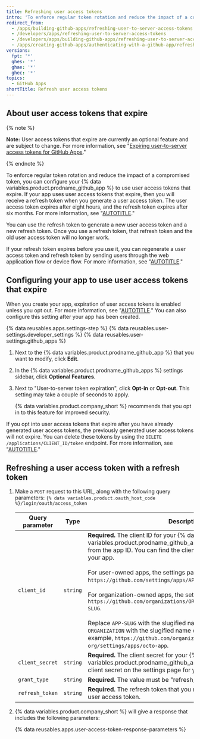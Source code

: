 ```yaml
---
title: Refreshing user access tokens
intro: 'To enforce regular token rotation and reduce the impact of a compromised token, you can configure your {% data variables.product.prodname_github_app %} to use user access tokens that expire.'
redirect_from:
  - /apps/building-github-apps/refreshing-user-to-server-access-tokens
  - /developers/apps/refreshing-user-to-server-access-tokens
  - /developers/apps/building-github-apps/refreshing-user-to-server-access-tokens
  - /apps/creating-github-apps/authenticating-with-a-github-app/refreshing-user-to-server-access-tokens
versions:
  fpt: '*'
  ghes: '*'
  ghae: '*'
  ghec: '*'
topics:
  - GitHub Apps
shortTitle: Refresh user access tokens
---
```

## About user access tokens that expire

{% note %}

**Note:** User access tokens that expire are currently an optional feature and are subject to change. For more information, see "[Expiring user-to-server access tokens for GitHub Apps](https://developer.github.com/changes/2020-04-30-expiring-user-to-server-access-tokens-for-github-apps)."

{% endnote %}

To enforce regular token rotation and reduce the impact of a compromised token, you can configure your {% data variables.product.prodname_github_app %} to use user access tokens that expire. If your app uses user access tokens that expire, then you will receive a refresh token when you generate a user access token. The user access token expires after eight hours, and the refresh token expires after six months. For more information, see "[AUTOTITLE](/apps/creating-github-apps/authenticating-with-a-github-app/generating-a-user-access-token-for-a-github-app)."

You can use the refresh token to generate a new user access token and a new refresh token. Once you use a refresh token, that refresh token and the old user access token will no longer work.

If your refresh token expires before you use it, you can regenerate a user access token and refresh token by sending users through the web application flow or device flow. For more information, see "[AUTOTITLE](/apps/creating-github-apps/authenticating-with-a-github-app/generating-a-user-access-token-for-a-github-app)."

## Configuring your app to use user access tokens that expire

When you create your app, expiration of user access tokens is enabled unless you opt out. For more information, see "[AUTOTITLE](/apps/creating-github-apps/setting-up-a-github-app/creating-a-github-app)." You can also configure this setting after your app has been created.

{% data reusables.apps.settings-step %}
{% data reusables.user-settings.developer_settings %}
{% data reusables.user-settings.github_apps %}
1. Next to the {% data variables.product.prodname_github_app %} that you want to modify, click **Edit**.
1. In the {% data variables.product.prodname_github_apps %} settings sidebar, click **Optional Features**.
1. Next to "User-to-server token expiration", click **Opt-in** or **Opt-out**. This setting may take a couple of seconds to apply.

   {% data variables.product.company_short %} recommends that you opt in to this feature for improved security.

If you opt into user access tokens that expire after you have already generated user access tokens, the previously generated user access tokens will not expire. You can delete these tokens by using the `DELETE /applications/CLIENT_ID/token` endpoint. For more information, see "[AUTOTITLE](/rest/apps/oauth-applications#delete-an-app-token)."

## Refreshing a user access token with a refresh token

1. Make a `POST` request to this URL, along with the following query parameters: `{% data variables.product.oauth_host_code %}/login/oauth/access_token`

   Query parameter | Type | Description
   -----|------|------------
   `client_id` | `string` | **Required.** The client ID for your {% data variables.product.prodname_github_app %}. The client ID is different from the app ID. You can find the client ID on the settings page for your app.<br><br>For user-owned apps, the settings page is `https://github.com/settings/apps/APP-SLUG`.<br><br>For organization-owned apps, the settings page is `https://github.com/organizations/ORGANIZATION/settings/apps/APP-SLUG`.<br><br>Replace `APP-SLUG` with the slugified name of your app and `ORGANIZATION` with the slugified name of your organization. For example, `https://github.com/organizations/octo-org/settings/apps/octo-app`.
   `client_secret` | `string` | **Required.** The client secret for your {% data variables.product.prodname_github_app %}. You can generate a client secret on the settings page for your app.
   `grant_type` | `string` | **Required.** The value must be "refresh_token".
   `refresh_token` | `string` | **Required.** The refresh token that you received when you generated a user access token.

1. {% data variables.product.company_short %} will give a response that includes the following parameters:

   {% data reusables.apps.user-access-token-response-parameters %}
